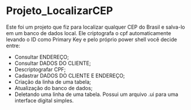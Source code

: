 # Projeto_LocalizarCEP
Este foi um projeto que fiz para localizar qualquer CEP do Brasil e salva-lo em um banco de dados local. Ele criptografa o cpf automaticamente levando o ID como Primary Key e pelo próprio power shell você decide entre:
- Consultar ENDEREÇO;
- Consultar DADOS DO CLIENTE;
- Descriptografar CPF;
- Cadastrar DADOS DO CLIENTE E ENDEREÇO;
- Criação da linha de uma tabela;
- Atualização do banco de dados;
- Deletando uma linha de uma tabela.
Possui um arquivo .ui para uma interface digital simples.
